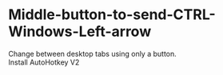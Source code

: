 # Middle-button-to-send-CTRL-Windows-Left-arrow
Change between desktop tabs using only a button.  
Install AutoHotkey V2
